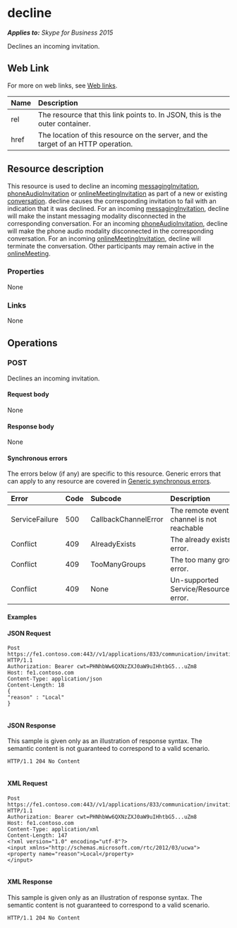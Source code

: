 
# decline 


 _**Applies to:** Skype for Business 2015_

Declines an incoming invitation. 

## Web Link
<a name="sectionSection0"> </a>

For more on web links, see [Web links](WebLinks.md).



|**Name**|**Description**|
|:-----|:-----|
|rel|The resource that this link points to. In JSON, this is the outer container.|
|href|The location of this resource on the server, and the target of an HTTP operation.|

## Resource description
<a name="sectionSection1"> </a>

This resource is used to decline an incoming [messagingInvitation](messagingInvitation_ref.md), [phoneAudioInvitation](phoneAudioInvitation_ref.md) or [onlineMeetingInvitation](onlineMeetingInvitation_ref.md) as part of a new or existing [conversation](conversation_ref.md). decline causes the corresponding invitation to fail with an indication that it was declined. For an incoming [messagingInvitation](messagingInvitation_ref.md), decline will make the instant messaging modality disconnected in the corresponding conversation. For an incoming [phoneAudioInvitation](phoneAudioInvitation_ref.md), decline will make the phone audio modality disconnected in the corresponding conversation. For an incoming [onlineMeetingInvitation](onlineMeetingInvitation_ref.md), decline will terminate the conversation. Other participants may remain active in the [onlineMeeting](onlineMeeting_ref.md). 


### Properties

None


### Links

None


## Operations
<a name="sectionSection2"> </a>




### POST

Declines an incoming invitation.


#### Request body

None


#### Response body

None


#### Synchronous errors

The errors below (if any) are specific to this resource. Generic errors that can apply to any resource are covered in [Generic synchronous errors](GenericSynchronousErrors.md).



|**Error**|**Code**|**Subcode**|**Description**|
|:-----|:-----|:-----|:-----|
|ServiceFailure|500|CallbackChannelError|The remote event channel is not reachable|
|Conflict|409|AlreadyExists|The already exists error.|
|Conflict|409|TooManyGroups|The too many groups error.|
|Conflict|409|None|Un-supported Service/Resource/API error.|

#### Examples




#### JSON Request


```
Post https://fe1.contoso.com:443//v1/applications/833/communication/invitations/630/decline HTTP/1.1
Authorization: Bearer cwt=PHNhbWw6QXNzZXJ0aW9uIHhtbG5...uZm8
Host: fe1.contoso.com
Content-Type: application/json
Content-Length: 18
{
"reason" : "Local"
}
									
```


#### JSON Response

This sample is given only as an illustration of response syntax. The semantic content is not guaranteed to correspond to a valid scenario.


```
HTTP/1.1 204 No Content
									
```


#### XML Request


```
Post https://fe1.contoso.com:443//v1/applications/833/communication/invitations/630/decline HTTP/1.1
Authorization: Bearer cwt=PHNhbWw6QXNzZXJ0aW9uIHhtbG5...uZm8
Host: fe1.contoso.com
Content-Type: application/xml
Content-Length: 147
<?xml version="1.0" encoding="utf-8"?>
<input xmlns="http://schemas.microsoft.com/rtc/2012/03/ucwa">
<property name="reason">Local</property>
</input>
									
```


#### XML Response

This sample is given only as an illustration of response syntax. The semantic content is not guaranteed to correspond to a valid scenario.


```
HTTP/1.1 204 No Content

```

